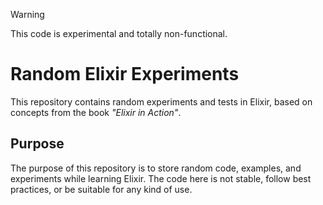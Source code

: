> [!WARNING]  
> This code is experimental and totally non-functional.

# Random Elixir Experiments

This repository contains random experiments and tests in Elixir, based on concepts from the book _"Elixir in Action"_.

## Purpose

The purpose of this repository is to store random code, examples, and experiments while learning Elixir. The code here is not stable, follow best practices, or be suitable for any kind of use.
